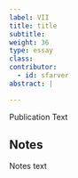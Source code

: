 ```yaml
---
label: VII
title: title
subtitle:
weight: 36
type: essay
class:
contributor:
  - id: sfarver
abstract: |

---
```


Publication Text

## Notes

Notes text
